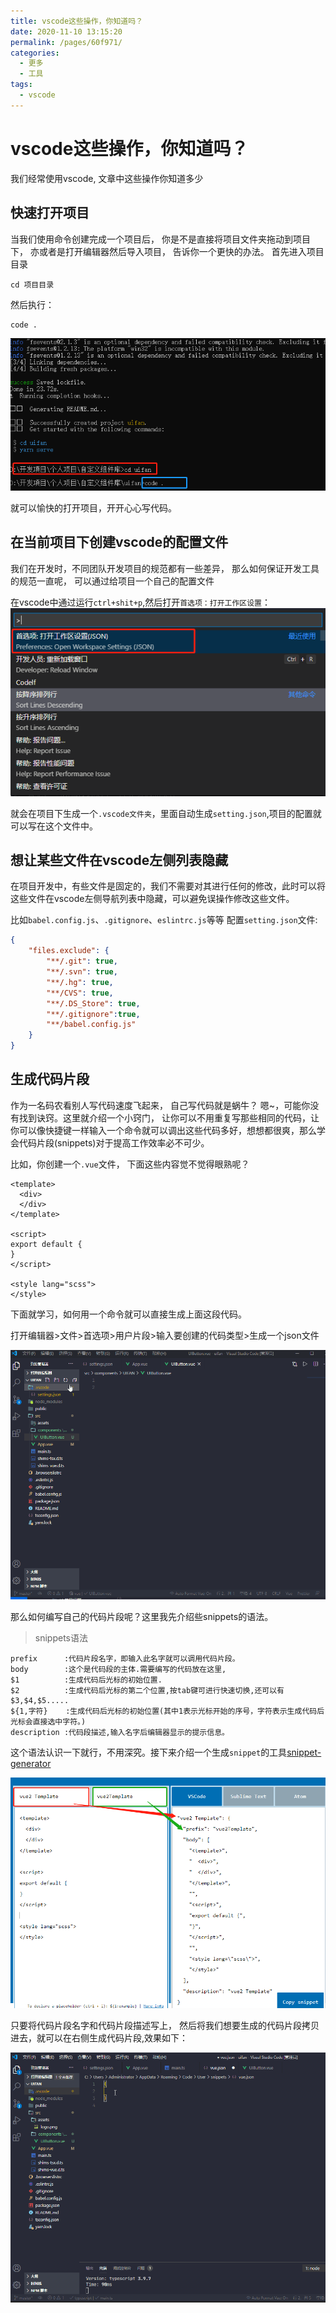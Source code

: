 ```yaml
---
title: vscode这些操作，你知道吗？
date: 2020-11-10 13:15:20
permalink: /pages/60f971/
categories:
  - 更多
  - 工具
tags:
  - vscode
---
```


# vscode这些操作，你知道吗？
我们经常使用vscode, 文章中这些操作你知道多少

## 快速打开项目
当我们使用命令创建完成一个项目后， 你是不是直接将项目文件夹拖动到项目下， 亦或者是打开编辑器然后导入项目， 告诉你一个更快的办法。
首先进入项目目录
```
cd 项目目录
```
然后执行：
```
code .
```
![](../../.vuepress/public/article_img/00gongju.jpg)

就可以愉快的打开项目，开开心心写代码。

## 在当前项目下创建vscode的配置文件
我们在开发时，不同团队开发项目的规范都有一些差异， 那么如何保证开发工具的规范一直呢， 可以通过给项目一个自己的配置文件

在vscode中通过运行`ctrl+shit+p`,然后打开`首选项：打开工作区设置`：
![](./../../.vuepress/public/article_img/00gongju2.jpg)

就会在项目下生成一个`.vscode文件夹`，里面自动生成`setting.json`,项目的配置就可以写在这个文件中。


## 想让某些文件在vscode左侧列表隐藏
在项目开发中，有些文件是固定的，我们不需要对其进行任何的修改，此时可以将这些文件在vscode左侧导航列表中隐藏，可以避免误操作修改这些文件。

比如`babel.config.js`、`.gitignore`、`eslintrc.js`等等
配置`setting.json`文件:
```json
{
    "files.exclude": {
        "**/.git": true,
        "**/.svn": true,
        "**/.hg": true,
        "**/CVS": true,
        "**/.DS_Store": true,
        "**/.gitignore":true,
        "**/babel.config.js"
    }
}
```

## 生成代码片段
作为一名码农看别人写代码速度飞起来， 自己写代码就是蜗牛？ 嗯~，可能你没有找到诀窍。这里就介绍一个小窍门， 让你可以不用重复写那些相同的代码，让你可以像快捷键一样输入一个命令就可以调出这些代码多好，想想都很爽，那么学会代码片段(snippets)对于提高工作效率必不可少。

比如，你创建一个`.vue`文件， 下面这些内容觉不觉得眼熟呢？
```vue
<template>
  <div>
  </div>
</template>

<script>
export default {
}
</script>

<style lang="scss">
</style>
```
下面就学习，如何用一个命令就可以直接生成上面这段代码。

打开编辑器>文件>首选项>用户片段>输入要创建的代码类型>生成一个json文件

![](./../../.vuepress/public/article_img/vscode-snippets.gif)

那么如何编写自己的代码片段呢？这里我先介绍些snippets的语法。

> snippets语法

```
prefix      :代码片段名字，即输入此名字就可以调用代码片段。
body        :这个是代码段的主体.需要编写的代码放在这里,　　　　　 
$1          :生成代码后光标的初始位置.
$2          :生成代码后光标的第二个位置,按tab键可进行快速切换,还可以有$3,$4,$5.....
${1,字符}    :生成代码后光标的初始位置(其中1表示光标开始的序号，字符表示生成代码后光标会直接选中字符。)
description :代码段描述,输入名字后编辑器显示的提示信息。
```
这个语法认识一下就行，不用深究。接下来介绍一个生成`snippet`的工具[snippet-generator](https://snippet-generator.app/)

![](../../.vuepress/public/article_img/vscode-snippets12.jpg)

只要将代码片段名字和代码片段描述写上， 然后将我们想要生成的代码片段拷贝进去，就可以在右侧生成代码片段,效果如下：

![](../../.vuepress/public/article_img/vscode-snippets22.gif)
